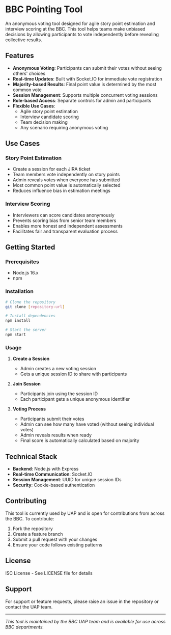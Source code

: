 # BBC Pointing Tool

An anonymous voting tool designed for agile story point estimation and interview scoring at the BBC. This tool helps teams make unbiased decisions by allowing participants to vote independently before revealing collective results.

## Features

- **Anonymous Voting**: Participants can submit their votes without seeing others' choices
- **Real-time Updates**: Built with Socket.IO for immediate vote registration
- **Majority-based Results**: Final point value is determined by the most common vote
- **Session Management**: Supports multiple concurrent voting sessions
- **Role-based Access**: Separate controls for admin and participants
- **Flexible Use Cases**: 
  - Agile story point estimation
  - Interview candidate scoring
  - Team decision making
  - Any scenario requiring anonymous voting

## Use Cases

### Story Point Estimation
- Create a session for each JIRA ticket
- Team members vote independently on story points
- Admin reveals votes when everyone has submitted
- Most common point value is automatically selected
- Reduces influence bias in estimation meetings

### Interview Scoring
- Interviewers can score candidates anonymously
- Prevents scoring bias from senior team members
- Enables more honest and independent assessments
- Facilitates fair and transparent evaluation process

## Getting Started

### Prerequisites
- Node.js 16.x
- npm

### Installation
```bash
# Clone the repository
git clone [repository-url]

# Install dependencies
npm install

# Start the server
npm start
```

### Usage

1. **Create a Session**
   - Admin creates a new voting session
   - Gets a unique session ID to share with participants

2. **Join Session**
   - Participants join using the session ID
   - Each participant gets a unique anonymous identifier

3. **Voting Process**
   - Participants submit their votes
   - Admin can see how many have voted (without seeing individual votes)
   - Admin reveals results when ready
   - Final score is automatically calculated based on majority

## Technical Stack

- **Backend**: Node.js with Express
- **Real-time Communication**: Socket.IO
- **Session Management**: UUID for unique session IDs
- **Security**: Cookie-based authentication

## Contributing

This tool is currently used by UAP and is open for contributions from across the BBC. To contribute:

1. Fork the repository
2. Create a feature branch
3. Submit a pull request with your changes
4. Ensure your code follows existing patterns

## License

ISC License - See LICENSE file for details

## Support

For support or feature requests, please raise an issue in the repository or contact the UAP team.

---

*This tool is maintained by the BBC UAP team and is available for use across BBC departments.*